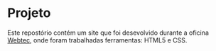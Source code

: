 # Projeto
 Este repostório contém um site que foi desevolvido durante a oficina [Webtec](https://github.com/webtecjundiai), onde foram trabalhadas ferramentas: HTML5 e CSS.  
 
